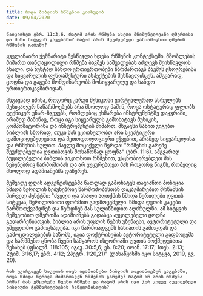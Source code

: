 ```yaml
---
title: როცა ბიბლიას რწმენით კითხულობ
date: 09/04/2020
---
```


`წაიკითხეთ ებრ. 11:3,6. რატომ არის რწმენა ასეთი მნიშვნელოვანი ღმერთისა და მისი სიტყვის გაგებაში? რატომ არის შეუძლებელი ვასიამოვნოთ ღმერთს რწმენის გარეშე?`

ყველანაირი ჭეშმარიტი შესწავლა ხდება რწმენის კონტექსტში. მშობლების მიმართ თანდაყოლილი რწმენა ბავშვს საშუალებას აძლევს შეისწავლოს ახალი. და ზუსტად სანდო ურთიერთობები წარმართავს ბავშვს ცხოვრებისა და სიყვარულის ფუნდამენტური ასპექტების შესწავლისკენ. ამგვარად, ცოდნა და გაგება მომდინარეობს მოსიყვარულე და სანდო ურთიერთკავშირიდან.

მსგავსად იმისა, როგორც კარგი მუსიკოსი ვირტუალურად ასრულებს მუსიკალურ ნაწარმოებებს არა მხოლოდ მაშინ, როცა ოსტატურად ფლობს ტექნიკურ უნარ-ჩვევებს, რომლებიც ეხმარება ინსტრუმენტზე დაკვრაში, არამედ მაშინაც, როცა იგი სიყვარულს გამოხატავს მუსიკის, კომპოზიტორისა და ინსტრუმენტის მიმართ. მსგავსი სახით ვიგებთ ბიბლიას სწორად, თუკი მას ვკითხულობთ არა სკეპტიკური დამოკიდებულებით და მეთოდოლოგიური ეჭვებით, არამედ სიყვარულისა და რწმენის სულით. პავლე მოციქული წერდა: "რწმენის გარეშე შეუძლებელია ღვთისთვის მოსაწონად ყოფნა" (ებრ. 11:6). ამგვარად აუცილებელია ბიბლია ვიკითხოთ რწმენით, ვაცნობიერებდეთ მის ზებუნებრივ წარმოშობას და არ ვუყურებდეთ მას როგორც წიგნს, რომელიც მხოლოდ ადამიანებმა დაწერეს.

მეშვიდე დღის ადვენტისტებმა ნათლად გამოხატეს თავიანთი პოზიცია წმიდა წერილის ზებუნებრივ წარმოშობასთან დაკავშირებით მრწამსის პირველ პუნქტში: "ძველი და ახალი აღთქმის წმიდა წერილები ღვთის სიტყვაა, წერილობითი ფორმით გადმოცემული. წმიდა ღვთის კაცები წარმოთქვამდნენ და წერდნენ მას სულიწმიდით აღძრულნი. ამ სიტყვის მეშვეობით ღმერთმა ადამიანებს გადასცა აუცილებელი ცოდნა გადარჩენისთვის. ბიბლია არის უფლის ნების უზენაესი, ავტორიტეტული და უშეცდომო გამოცხადება. იგი წარმოადგენს ხასიათის გამოცდას და გამოცდილებების საზომს, იგია დოქტრინების ავტორიტეტული გადმოცემა და სარწმუნო ცნობა ჩვენი სამყაროს ისტორიაში ღვთის მოქმედებათა შესახებ (ფსალმ. 118:105; იგავ. 30:5,6; ეს. 8:20; იოან. 17:17; 1თეს. 2:13; 2ტიმ. 3:16,17; ებრ. 4:12; 2პეტრ. 1:20,21)" (დასაწყისში იყო სიტყვა, 2019, გვ. 20).

`რას უკარგავენ საკუთარ თავს ადამიანები ბიბლიის თავიანთებურ გაგებაში, როცა წმიდა წერილს მიმართავენ რწმენის გარეშე? რატომ არ არის რწმენა ბრმა? რას ემყარება ჩვენი რწმენა და რატომ არის იგი ჯერ კიდევ აუცილებელი ბიბლიური ჭეშმარიტებების ჩაწვდომისთვის?`